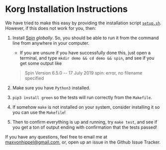 # Korg Installation Instructions

We have tried to make this easy by providing the installation script [`setup.sh`](../install.sh).  However, if this does not work for you, then:

1. Install [Spin](www.spinroot.com) *globally*.  So, you should be able to run it from the command line from anywhere in your computer.
	* If you are unsure if you have successfully done this, just open a terminal, and type `mkdir demo && cd demo && spin`, and see if you get some output like 

	> Spin Version 6.5.0 -- 17 July 2019
	> spin: error, no filename specified

2. Make sure you have `Python3` installed.

3. `pip3 install green` so the tests will run correctly from the `Makefile`.

4. If somehow `make` is not installed on your system, consider installing it so you can use the `Makefile`!

5. Then to confirm everything is up and running, try `make test`, and see if you get a ton of output ending with confirmation that the tests passed!

If you have any questions, feel free to email me at maxvonhippel@gmail.com, or, open up an issue in the Github Issue Tracker.
